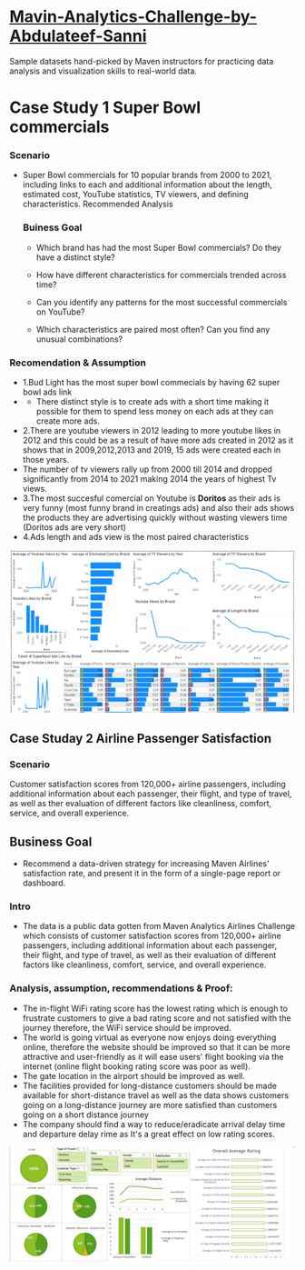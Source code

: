 # [Mavin-Analytics-Challenge-by-Abdulateef-Sanni](https://latsan.github.io/Mavin-Analytics-Challenge-by-Abdulateef-Sanni/)

Sample datasets hand-picked by Maven instructors for practicing data analysis and visualization skills to real-world data.

# Case Study 1 Super Bowl commercials
### Scenario

* Super Bowl commercials for 10 popular brands from 2000 to 2021, including links to each and additional information about the length, estimated cost, YouTube statistics, TV viewers, and defining characteristics.
Recommended Analysis
    ### Buiness Goal
  *  Which brand has had the most Super Bowl commercials? Do they have a distinct style?

  *  How have different characteristics for commercials trended across time?

  *  Can you identify any patterns for the most successful commercials on YouTube?

  *  Which characteristics are paired most often? Can you find any unusual combinations?

### Recomendation & Assumption

* 1.Bud Light has the most super bowl commecials by having 62 super bowl ads link
* - There distinct style is to create ads with a short time making it possible for them to spend less money on each ads at they can create more ads.
* 2.There are youtube viewers in 2012 leading to more youtube likes in 2012 and this could be as a result of have more ads created in 2012 as it shows that in 2009,2012,2013 and 2019, 15 ads were created each in those years.
* The number of tv viewers rally up from 2000 till 2014 and dropped significantly from 2014 to 2021 making 2014 the years of highest Tv views.
* 3.The most succesful comercial on Youtube is **Doritos** as their ads is very funny (most funny brand in creatings ads) and also their ads shows the products they are advertising quickly without wasting viewers time (Doritos ads are very short)
* 4.Ads length and ads view is the most paired characteristics

![](superbowl.png)

## Case Studay 2 Airline Passenger Satisfaction
### Scenario
Customer satisfaction scores from 120,000+ airline passengers, including additional information about each passenger, their flight, and type of travel, as well as ther evaluation of different factors like cleanliness, comfort, service, and overall experience.

## Business Goal

* Recommend a data-driven strategy for increasing Maven Airlines' satisfaction rate, and present it in the form of a single-page report or dashboard.
   
### Intro
   
 * The data is a public data gotten from Maven Analytics Airlines Challenge which consists of customer satisfaction scores from 120,000+ airline passengers, including additional information about each passenger, their flight, and type of travel, as well as their evaluation of different factors like cleanliness, comfort, service, and overall experience.

 
### Analysis, assumption, recommendations & Proof:

 * The in-flight WiFi rating score has the lowest rating which is enough to frustrate customers to give a bad rating score and not satisfied with the journey therefore, the WiFi service should be improved.
 * The world is going virtual as everyone now enjoys doing everything online, therefore the website should be improved so that it can be more attractive and user-friendly as it will ease users' flight booking via the internet (online flight booking rating score was poor as well).
 * The gate location in the airport should be improved as well.
 * The facilities provided for long-distance customers should be made available for short-distance travel as well as the data shows customers going on a long-distance journey are more satisfied than customers going on a short distance journey
 * The company should find a way to reduce/eradicate arrival delay time and departure delay rime as It's a great effect on low rating scores.

![](1.png)
          

